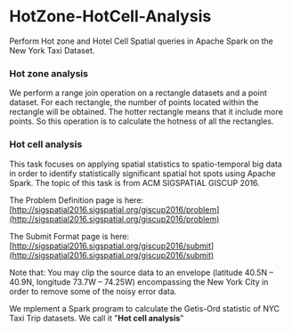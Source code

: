 # HotZone-HotCell-Analysis
Perform Hot zone and Hotel Cell Spatial queries in Apache Spark on the New York Taxi Dataset.

### Hot zone analysis
We perform a range join operation on a rectangle datasets and a point dataset. For each rectangle, the number of points located within the rectangle will be obtained. The hotter rectangle means that it include more points. So this operation is to calculate the hotness of all the rectangles. 

### Hot cell analysis

This task focuses on applying spatial statistics to spatio-temporal big data in order to identify statistically significant spatial hot spots using Apache Spark. The topic of this task is from ACM SIGSPATIAL GISCUP 2016.

The Problem Definition page is here: [http://sigspatial2016.sigspatial.org/giscup2016/problem](http://sigspatial2016.sigspatial.org/giscup2016/problem) 

The Submit Format page is here: [http://sigspatial2016.sigspatial.org/giscup2016/submit](http://sigspatial2016.sigspatial.org/giscup2016/submit)

Note that: You may clip the source data to an envelope (latitude 40.5N – 40.9N, longitude 73.7W – 74.25W) encompassing the New York City in order to remove some of the noisy error data.

We mplement a Spark program to calculate the Getis-Ord statistic of NYC Taxi Trip datasets. We call it "**Hot cell analysis**"


